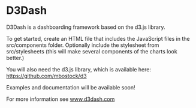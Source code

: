 D3Dash
======

D3Dash is a dashboarding framework based on the d3.js library. 

To get started, create an HTML file that includes the JavaScript files in the src/components folder. Optionally include the stylesheet from src/stylesheets (this will make several components of the charts look better.)

You will also need the d3.js library, which is available here: https://github.com/mbostock/d3

Examples and documentation will be available soon!

For more information see www.d3dash.com